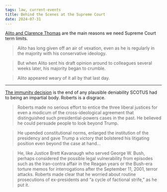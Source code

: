 ```yaml
---
tags: law, current-events
title: Behind the Scenes at the Supreme Court
date: 2024-07-31
---
```


[Alito and Clarence Thomas](https://www.cnn.com/2024/07/31/politics/samuel-alito-supreme-court-netchoice-social-media-biskupic/index.html)  are the main reasons we need Supreme Court term limits.

> Alito has long given off an air of vexation, even as he is regularly in the majority with his conservative ideology.

> But when Alito sent his draft opinion around to colleagues several weeks later, his majority began to crumble.

> Alito appeared weary of it all by that last day.

---

[The immunity decision](https://www.cnn.com/2024/07/30/politics/supreme-court-john-roberts-trump-immunity-6-3-biskupic/index.html) is the end of any plausible deniability SCOTUS had to being an impartial body. Roberts is a disgrace.

> Roberts made no serious effort to entice the three liberal justices for even a modicum of the cross-ideological agreement that distinguished such presidential-powers cases in the past. He believed he could persuade people to look beyond Trump.

> He upended constitutional norms, enlarged the institution of the presidency and gave Trump a victory that bolstered his litigating position even beyond the case at hand...

> He, like Justice Brett Kavanaugh who served George W. Bush, perhaps considered the possible legal vulnerability from episodes such as the Iran-contra affair in the Reagan years or the Bush-era torture memos for interrogations after the September 11, 2001, terror attacks. Roberts made clear that he worried about routine prosecutions of ex-presidents and “a cycle of factional strife,” as he put it.

